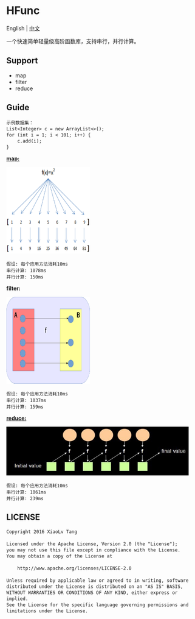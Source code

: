 # HFunc
English | [中文](https://github.com/TangXiaoLv/TelegramGallery/blob/master/README_CN.md) 

一个快速简单轻量级高阶函数库，支持串行，并行计算。

Support
---
+ map
+ filter
+ reduce

Guide
---
	示例数据集：
    List<Integer> c = new ArrayList<>();
    for (int i = 1; i < 101; i++) {
        c.add(i);
    }

[**map:**](https://research.google.com/archive/mapreduce.html)

<img src="img/1.png" height= "228" width="220">

```
假设: 每个应用方法消耗10ms
串行计算: 1078ms
并行计算: 150ms
```

**filter:**

<img src="img/3.png" height= "228" width="220">

```
假设: 每个应用方法消耗10ms
串行计算: 1037ms
并行计算: 159ms
```

[**reduce:**](https://research.google.com/archive/mapreduce.html)

<img src="img/2.png" height= "128" width="480">

```
假设: 每个应用方法消耗10ms
串行计算: 1061ms
并行计算: 239ms
```

LICENSE
---

    Copyright 2016 XiaoLv Tang

    Licensed under the Apache License, Version 2.0 (the "License");
    you may not use this file except in compliance with the License.
    You may obtain a copy of the License at

        http://www.apache.org/licenses/LICENSE-2.0

    Unless required by applicable law or agreed to in writing, software
    distributed under the License is distributed on an "AS IS" BASIS,
    WITHOUT WARRANTIES OR CONDITIONS OF ANY KIND, either express or implied.
    See the License for the specific language governing permissions and
    limitations under the License.